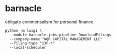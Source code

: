 # barnacle
obligate commensalism for personal finance

```
python -m luigi \
  --module barnacle.jobs.pipeline DownloadFilings
  --company-name "AQR CAPITAL MANAGEMENT LLC"
  --filing-type "13F-*"
  --local-scheduler
```
